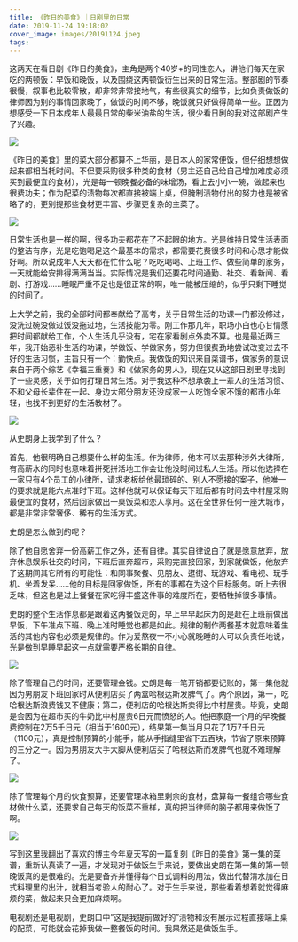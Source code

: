 ```yaml
---
title: 《昨日的美食》｜日剧里的日常
date: 2019-11-24 19:18:02
cover_image: images/20191124.jpeg
tags:
---
```

这两天在看日剧《昨日的美食》，主角是两个40岁+的同性恋人，讲他们每天在家吃的两顿饭：早饭和晚饭，以及围绕这两顿饭衍生出来的日常生活。整部剧的节奏很慢，叙事也比较零散，却非常非常接地气，有些很真实的细节，比如负责做饭的律师因为别的事情回家晚了，做饭的时间不够，晚饭就只好做得简单一些。正因为想感受一下日本成年人最最日常的柴米油盐的生活，很少看日剧的我对这部剧产生了兴趣。

<image src='/images/20191124-1.jpeg' class='' />

《昨日的美食》里的菜大部分都算不上华丽，是日本人的家常便饭，但仔细想想做起来都相当耗时间。不但要采购很多种类的食材（男主还自己给自己增加难度必须买到最便宜的食材），光是每一顿晚餐必备的味增汤，看上去小小一碗，做起来也很费功夫；作为配菜的渍物每次都直接被端上桌，但腌制渍物付出的努力也是被省略了的，更别提那些食材更丰富、步骤更复杂的主菜了。

<image src='/images/20191124-2.jpeg' class='' />

日常生活也是一样的啊，很多功夫都花在了不起眼的地方。光是维持日常生活表面的整洁有序，光是吃饱喝足这个最基本的需求，都需要花费很多时间和心思才能做好啊。所以说成年人天天都在忙什么呢？吃吃喝喝、上班工作、做些简单的家务，一天就能给安排得满满当当。实际情况是我们还要花时间通勤、社交、看新闻、看剧、打游戏……睡眠严重不足也是很正常的啊，唯一能被压缩的，似乎只剩下睡觉的时间了。

上大学之前，我的全部时间都奉献给了高考，关于日常生活的功课一门都没修过，没洗过碗没做过饭没拖过地，生活技能为零。刚工作那几年，职场小白也心甘情愿把时间都献给工作，个人生活几乎没有，宅在家看剧点外卖不算。也是最近两三年，我开始恶补生活的功课，学做饭、学做家务，努力但很费劲地尝试改变过去不好的生活习惯，主旨只有一个：勤快点。我做饭的知识来自菜谱书，做家务的意识来自于两个综艺《幸福三重奏》和《做家务的男人》，现在又从这部日剧里寻找到了一些灵感，关于如何打理日常生活。对于我这种不想承袭上一辈人的生活习惯、不和父母长辈住在一起、身边大部分朋友还没成家一人吃饱全家不饿的都市小年轻，也找不到更好的生活教材了。

<image src='/images/20191124-3.jpeg' class='' />

从史朗身上我学到了什么？

首先，他很明确自己想要什么样的生活。作为律师，他本可以去那种涉外大律所，有高薪水的同时也意味着拼死拼活地工作会让他没时间过私人生活。所以他选择在一家只有4个员工的小律所，请求老板给他最琐碎的、别人不愿接的案子，他唯一的要求就是能六点准时下班。这样他就可以保证每天下班后都有时间去中村屋采购最便宜的食材，然后回家做出一桌饭菜和恋人享用。这在全世界任何一座大城市，都是非常非常奢侈、稀有的生活方式。

史朗是怎么做到的呢？

除了他自愿舍弃一份高薪工作之外，还有自律。其实自律说白了就是愿意放弃，放弃休息娱乐社交的时间，下班后直奔超市，采购完直接回家，到家就做饭，他放弃了这期间其它所有的可能性：和同事聚餐、见朋友、逛街、玩游戏、看电视、玩手机、坐着发呆……他的目标是回家做饭，所有的事都在为这个目标服务。听上去很乏味，但这也是过上餐餐在家吃得丰盛这件事的难度所在，要牺牲掉很多事情。

史朗的整个生活作息都是跟着这两餐饭走的，早上早早起床为的是赶在上班前做出早饭，下午准点下班、晚上准时睡觉也都是如此。规律的制作两餐基本就意味着生活的其他内容也必须是规律的。作为爱熬夜一不小心就晚睡的人可以负责任地说，光是做到早睡早起这一点就需要严格长期的自律。

<image src='/images/20191124-4.jpeg' class='' />

除了管理自己的时间，还要管理金钱。史朗是每一笔开销都要记账的，第一集他就因为男朋友下班回家时从便利店买了两盒哈根达斯发脾气了。两个原因，第一，吃哈根达斯浪费钱又不健康；第二，便利店的哈根达斯卖得比中村屋贵。毕竟，史朗是会因为在超市买的牛奶比中村屋贵6日元而愤怒的人。他把家庭一个月的早晚餐费控制在2万5千日元（相当于1600元），结果第一集当月只花了1万7千日元（1100元），真是控制预算的小能手，能从手指缝里省下五百块，节省了原来预算的三分之一。因为男朋友大手大脚从便利店买了哈根达斯而发脾气也就不难理解了。

<image src='/images/20191124-5.jpeg' class='' />

除了管理每个月的伙食预算，还要管理冰箱里剩余的食材，盘算每一餐组合哪些食材做什么菜，还要求自己每天的饭菜不重样，真的把当律师的脑子都用来做饭了啊。

<image src='/images/20191124-6.jpeg' class='' />

写到这里我翻出了喜欢的博主今年夏天写的一篇复刻《昨日的美食》第一集的菜谱，重新认真读了一遍，才发现对于做饭生手来说，要做出史朗在第一集的第一顿晚饭真的是很难的。光是要备齐并懂得每个日式调料的用法，做出代替清水加在日式料理里的出汁，就相当考验人的耐心了。对于生手来说，那些看着想着就觉得麻烦的菜，做起来只会更加麻烦啊。

电视剧还是电视剧，史朗口中“这是我提前做好的”渍物和没有展示过程直接端上桌的配菜，可能就会花掉我做一整餐饭的时间。我果然还是做饭生手。